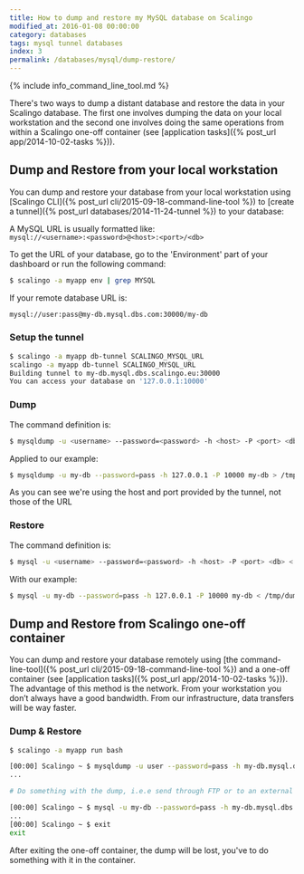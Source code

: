 ```yaml
---
title: How to dump and restore my MySQL database on Scalingo
modified_at: 2016-01-08 00:00:00
category: databases
tags: mysql tunnel databases
index: 3
permalink: /databases/mysql/dump-restore/
---
```


{% include info_command_line_tool.md %}

There's two ways to dump a distant database and restore the data in your Scalingo database. The first one involves dumping the data on your local workstation and the second one involves doing the same operations from within a Scalingo one-off container (see [application tasks]({% post_url app/2014-10-02-tasks %})).

## Dump and Restore from your local workstation

You can dump and restore your database from your local workstation using [Scalingo CLI]({% post_url cli/2015-09-18-command-line-tool %}) to [create a tunnel]({% post_url databases/2014-11-24-tunnel %}) to your database:

A MySQL URL is usually formatted like: <br>
`mysql://<username>:<password>@<host>:<port>/<db>`

To get the URL of your database, go to the 'Environment' part of your dashboard or
run the following command:

```bash
$ scalingo -a myapp env | grep MYSQL
```

If your remote database URL is:

```bash
mysql://user:pass@my-db.mysql.dbs.com:30000/my-db
```

### Setup the tunnel

```bash
$ scalingo -a myapp db-tunnel SCALINGO_MYSQL_URL
scalingo -a myapp db-tunnel SCALINGO_MYSQL_URL
Building tunnel to my-db.mysql.dbs.scalingo.eu:30000
You can access your database on '127.0.0.1:10000'
```

### Dump

The command definition is:
```bash
$ mysqldump -u <username> --password=<password> -h <host> -P <port> <db> > dump.sql
```

Applied to our example:

```bash
$ mysqldump -u my-db --password=pass -h 127.0.0.1 -P 10000 my-db > /tmp/dumped_db.sql
```

As you can see we're using the host and port provided by the tunnel, not those of the URL

### Restore

The command definition is:
```bash
$ mysql -u <username> --password=<password> -h <host> -P <port> <db> < dump.sql
```

With our example:
```bash
$ mysql -u my-db --password=pass -h 127.0.0.1 -P 10000 my-db < /tmp/dumped_db.sql
```

## Dump and Restore from Scalingo one-off container

You can dump and restore your database remotely using
[the command-line-tool]({% post_url cli/2015-09-18-command-line-tool %})
and a one-off container (see [application tasks]({% post_url app/2014-10-02-tasks %})).
The advantage of this method is the network.
From your workstation you don’t always have a good bandwidth. From our infrastructure,
data transfers will be way faster.

### Dump & Restore

```bash
$ scalingo -a myapp run bash

[00:00] Scalingo ~ $ mysqldump -u user --password=pass -h my-db.mysql.dbs.scalingo.com -P 30000 my-db > /tmp/dumped_db.sql
...

# Do something with the dump, i.e.e send through FTP or to an external server

[00:00] Scalingo ~ $ mysql -u my-db --password=pass -h my-db.mysql.dbs.scalingo.com -P 30000 my-db < /tmp/dumped_db.sql
...
[00:00] Scalingo ~ $ exit
exit
```

After exiting the one-off container, the dump will be lost, you've to do something with it in the container.
